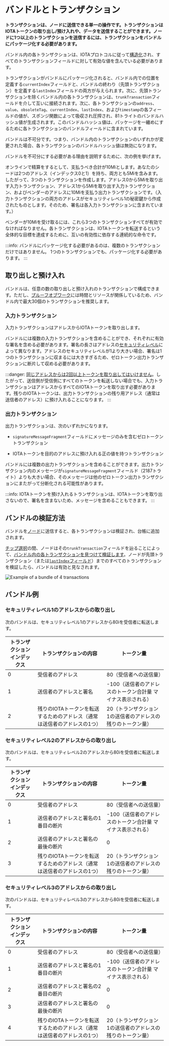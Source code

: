 # バンドルとトランザクション
<!-- # Bundles and transactions -->

**トランザクションは、ノードに送信できる単一の操作です。トランザクションはIOTAトークンの取り出し/預け入れや、データを送信することができます。ノードに1つ以上のトランザクションを送信するには、トランザクションをバンドルにパッケージ化する必要があります。**
<!-- **A transaction is a single operation that you can send to a node. Transactions can withdraw/deposit IOTA tokens or send data. To send a node one or more transactions, you must package them in a bundle.** -->

バンドル内の各トランザクションは、IOTAプロトコルに従って[構造化](../references/structure-of-a-transaction.md)され、すべてのトランザクションフィールドに対して有効な値を含んでいる必要があります。
<!-- Each transaction in a bundle must be [structured](../references/structure-of-a-transaction.md) according to the IOTA protocol and contain valid values for all the transaction fields. -->

トランザクションがバンドルにパッケージ化されると、バンドル内での位置を定義する`currentIndex`フィールドと、バンドルの終わり（先頭トランザクション）を定義する`lastIndex`フィールドの両方が与えられます。次に、先頭トランザクションを除くバンドル内の各トランザクションは、`trunkTransaction`フィールドを介して互いに接続されます。次に、各トランザクションの`address`、`value`、`obsoleteTag`、`currentIndex`、`lastIndex`、および`timestamp`の各フィールドの値が、スポンジ関数によって吸収され圧搾され、81トライトのバンドルハッシュ値が生成されます。このバンドルハッシュ値は、パッケージを一纏めにするために各トランザクションのバンドルフィールドに含まれています。
<!-- When a transaction is packaged in a bundle, it's given both a `currentIndex` field, which defines its place in the bundle, and a `lastIndex` field, which defines the end of the bundle (head). Next, each transaction in the bundle, except the head, is [connected to each other](../references/structure-of-a-bundle.md) through the `trunkTransaction` field. Then, the values of each transaction's `address`, `value`, `obsoleteTag`, `currentIndex`, `lastIndex` and `timestamp` fields are absorbed and squeezed by a cryptographic sponge function to produce an 81-tryte bundle hash. This bundle hash is included in each transaction's `bundle` field to seal the package. -->

バンドルは不可分です。つまり、バンドル内のトランザクションのいずれかが変更された場合、各トランザクションのバンドルハッシュ値は無効になります。
<!-- Bundles are atomic, meaning that if any of the transactions in the bundle change, the bundle hash of each transaction would be invalid. -->

バンドルを不可分にする必要がある理由を説明するために、次の例を挙げます。
<!-- To explain why bundles need to be atomic, take this example. -->

オンラインで精算をするとして、支払うべき合計が10Miとします。あなたのシードは2つのアドレス（インデックス0と1）を持ち、両方とも5Miを含みます。したがって、3つのトランザクションを作成します。アドレス0から5Miを取り出す入力トランザクション、アドレス1から5Miを取り出す入力トランザクション、およびベンダーのアドレスに10Miを支払う出力トランザクションです。（入力トランザクションの両方のアドレスがセキュリティレベル1の秘密鍵から作成されたものとします。そのため、署名は各入力トランザクションに含まれています。）
<!-- You're at an online checkout and the total to pay is 10Mi. Your seed has 2 addresses (index 0 and 1), which both contain 5Mi. So, you create three transactions: One input transaction to withdraw 5Mi from address 0, another input transaction to withdraw 5Mi from address 1, and one output transaction to deposit 10Mi to the vendor's address. (We'll assume that both addresses in the input transactions were created from a private key with security level 1, so the signatures can fit in each transaction.) -->

ベンダーが10Miを受け取るには、これら3つのトランザクションすべてが有効でなければなりません。各トランザクションは、IOTAトークンを転送するという全体的な目標を達成するために、互いの有効性に依存する連続的な命令です。
<!-- For the vendor to receive 10Mi, all three of those transactions must be valid. They're sequential instructions that rely on each other's validity to achieve the overall goal of transferring IOTA tokens. -->

:::info:
バンドルにパッケージ化する必要があるのは、複数のトランザクションだけではありません。
1つのトランザクションでも、パッケージ化する必要があります。
:::
<!-- :::info: -->
<!-- It's not just multiple transactions that need to be packaged in a bundle, even individual ones do. -->
<!-- ::: -->

## 取り出しと預け入れ
<!-- ## Withdrawals and deposits -->

バンドルは、任意の数の取り出しと預け入れのトランザクションで構成できます。ただし、[プルーフオブワーク](root://the-tangle/0.1/concepts/proof-of-work.md)には時間とリソースが関係しているため、バンドル内で最大30個のトランザクションを推奨します。
<!-- A bundle can consist of any number of withdrawals and deposits. However because of the time and resources that are involved during [proof of work](root://the-tangle/0.1/concepts/proof-of-work.md), we recommend a maximum of 30 transactions in a bundle. -->

### 入力トランザクション
<!-- ### Input transaction -->

入力トランザクションはアドレスからIOTAトークンを取り出します。
<!-- Input transactions withdraw IOTA tokens from addresses. -->

バンドルには複数の入力トランザクションを含めることができ、それぞれに有効な署名を含める必要があります。署名の長さはアドレスの[セキュリティレベル](../references/security-levels.md)によって異なります。アドレスのセキュリティレベルが1より大きい場合、署名は1つのトランザクションに収まるには大きすぎるため、ゼロトークン出力トランザクションに断片して収める必要があります。
<!-- Bundles can contain multiple input transactions, and each one must include a valid signature. The length of the signature depends on the [security level](../references/security-levels.md) of the address. If the security level of the address is greater than 1, the signature is too large to fit in one transaction and must be fragmented across zero-value output transactions. -->

:::danger:
[同じアドレスからは2回以上トークンを取り出してはいけません](../concepts/addresses-and-signatures.md#address-reuse)。したがって、送信側が受信側にすべてのトークンを転送しない場合でも、入力トランザクションはアドレスからすべてのIOTAトークンを取り出す必要があります。残りのIOTAトークンは、出力トランザクションの残り用アドレス（通常は送信者のアドレス）に預け入れることになります。
:::
<!-- :::danger: -->
<!-- [Addresses must not be withdrawn from more than once](../concepts/addresses-and-signatures.md#address-reuse). Therefore, input transactions must withdraw all IOTA tokens from an address even if the sender does not want to transfer all of them to the recipient. The remaining IOTA tokens can be deposited into a remainder address (usually the sender's address) in an output transaction. -->
<!-- ::: -->

### 出力トランザクション
<!-- ### Output transaction -->

出力トランザクションは、次のいずれかになります。
<!-- Output transactions can be one of the following: -->

* `signatureMessageFragment`フィールドにメッセージのみを含むゼロトークントランザクション
<!-- * A zero-value transactions that contains only a message in the `signatureMessageFragment` field -->
* IOTAトークンを目的のアドレスに預け入れる正の値を持つトランザクション
<!-- * A transaction with a positive value that deposits IOTA tokens into an address -->

バンドルには複数の出力トランザクションを含めることができます。出力トランザクション内のメッセージが`signatureMessageFragment`フィールド（2187トライト）よりも大きい場合、そのメッセージは他のゼロトークン出力トランザクションにまたがって分断化される可能性があります。
<!-- Bundles can contain multiple output transactions. If a message in an output transaction is larger than the `signatureMessageFragment` field, the message can be fragmented across other zero-value output transactions. -->

:::info:
IOTAトークンを預け入れるトランザクションは、IOTAトークンを取り出さないので、署名を含まないため、メッセージを含めることもできます。
:::
<!-- :::info: -->
<!-- Transactions that deposit IOTA tokens can also contain a message because they don't withdraw IOTA tokens, and therefore don't contain a signature. -->
<!-- ::: -->

## バンドルの検証方法
<!-- ## How bundles are validated -->

バンドルを[ノード](root://iri/0.1/introduction/overview.md)に送信すると、各トランザクションは検証され、台帳に追加されます。
<!-- After you send a bundle to a [node](root://iri/0.1/introduction/overview.md), it validates each transaction and appends each one to its ledger. -->

[チップ選択](root://the-tangle/0.1/concepts/tip-selection.md)の間、ノードはその`trunkTransaction`フィールドを辿ることによって、[バンドル内の各トランザクションを見つけて検証します](root://iri/0.1/concepts/transaction-validation.md#bundle-validator)。ノードが先頭トランザクション（または[`lastIndex`フィールド](../references/structure-of-a-transaction.md)）までのすべてのトランザクションを検証したら、バンドルは有効と見なされます。
<!-- During [tip selection](root://the-tangle/0.1/concepts/tip-selection.md), a node finds and [validates each transaction in your bundle](root://iri/0.1/concepts/transaction-validation.md#bundle-validator) by traversing its `trunkTransaction` field. When the node has validated all transactions up to the head (or [`lastIndex` field](../references/structure-of-a-transaction.md)), your bundle is considered valid. -->

![Example of a bundle of 4 transactions](../images/bundle.png)

## バンドル例
<!-- ## Example bundles -->

### セキュリティレベル1のアドレスからの取り出し
<!-- ### Withdraw from address with security level 1 -->

次のバンドルは、セキュリティレベル1のアドレスから80iを受信者に転送します。
<!-- This bundle transfers 80i to a recipient from an address with a security level of 1. -->

| トランザクションインデックス | トランザクションの内容 | トークン量 |
| --- | --- | --- |
| 0 | 受信者のアドレス | 80（受信者への送信量）|
| 1 | 送信者のアドレスと署名 | -100（送信者のアドレスのトークン合計量 マイナス表示される）|
| 2 | 残りのIOTAトークンを転送するためのアドレス（通常は送信者のアドレスの1つ）| 20（トランザクション1の送信者のアドレスの残りのトークン量）|

### セキュリティレベル2のアドレスからの取り出し
<!-- ### Withdraw from address with security level 2 -->

次のバンドルは、セキュリティレベル2のアドレスから80iを受信者に転送します。
<!-- This bundle transfers 80i to a recipient from an address with a security level of 2. -->

| トランザクションインデックス | トランザクションの内容 | トークン量 |
| --- | --- | --- |
| 0 | 受信者のアドレス | 80（受信者への送信量）|
| 1 | 送信者のアドレスと署名の1番目の断片 | -100（送信者のアドレスのトークン合計量 マイナス表示される）|
| 2 | 送信者のアドレスと署名の最後の断片 | 0 |
| 3 | 残りのIOTAトークンを転送するためのアドレス（通常は送信者のアドレスの1つ）| 20（トランザクション1の送信者のアドレスの残りのトークン量）|

### セキュリティレベル3のアドレスからの取り出し
<!-- ### Withdraw from an address with security level 3 -->

次のバンドルは、セキュリティレベル3のアドレスから80iを受信者に転送します。
<!-- This bundle transfers 80i to a recipient from an address with a security level of 3. -->

| トランザクションインデックス | トランザクションの内容 | トークン量 |
| --- | --- | --- |
| 0 | 受信者のアドレス | 80（受信者への送信量）|
| 1 | 送信者のアドレスと署名の1番目の断片 | -100（送信者のアドレスのトークン合計量 マイナス表示される）|
| 2 | 送信者のアドレスと署名の2番目の断片 | 0 |
| 3 | 送信者のアドレスと署名の最後の断片 | 0 |
| 4 | 残りのIOTAトークンを転送するためのアドレス（通常は送信者のアドレスの1つ）| 20（トランザクション1の送信者のアドレスの残りのトークン量）|
